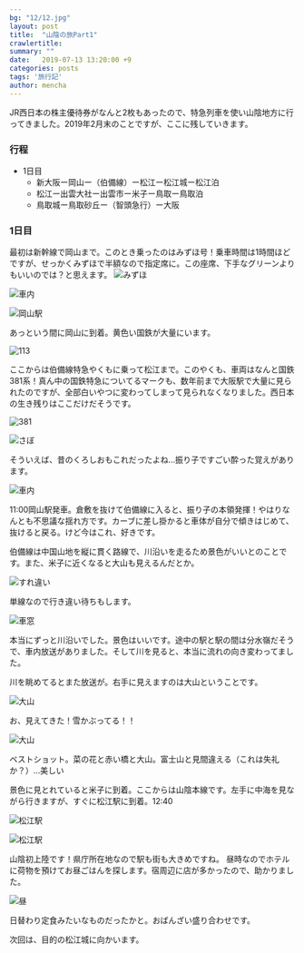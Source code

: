 ```yaml
---
bg: "12/12.jpg"
layout: post
title:  "山陰の旅Part1"
crawlertitle: 
summary: ""
date:   2019-07-13 13:20:00 +9
categories: posts
tags: '旅行記'
author: mencha
---
```


JR西日本の株主優待券がなんと2枚もあったので、特急列車を使い山陰地方に行ってきました。2019年2月末のことですが、ここに残していきます。

### 行程
- 1日目
  - 新大阪ー岡山ー（伯備線）ー松江ー松江城ー松江泊
  - 松江ー出雲大社ー出雲市ー米子ー鳥取ー鳥取泊
  - 鳥取城ー鳥取砂丘ー（智頭急行）ー大阪

### 1日目
最初は新幹線で岡山まで。このとき乗ったのはみずほ号！乗車時間は1時間ほどですが、せっかくみずほで半額なので指定席に。この座席、下手なグリーンよりもいいのでは？と思えます。
![みずほ](https://drive.google.com/uc?export=view&id=1x2nQZPQnJcREmPp9RaUMGc7GkztajN9a)

![車内](https://drive.google.com/uc?export=view&id=1Rzwi9KV7ZsKxNQeBrMxPUTfj0vpqgznk)

![岡山駅](https://drive.google.com/uc?export=view&id=1S5runkHcnVYJG_fniD3_zP8BS0o0qWET)

あっという間に岡山に到着。黄色い国鉄が大量にいます。

![113](https://drive.google.com/uc?export=view&id=1L_dmbfJVqdW70iVtrXvJ-5GiSmsrguLj)

ここからは伯備線特急やくもに乗って松江まで。このやくも、車両はなんと国鉄381系！真ん中の国鉄特急についてるマークも、数年前まで大阪駅で大量に見られたのですが、全部白いやつに変わってしまって見られなくなりました。西日本の生き残りはここだけだそうです。

![381](https://drive.google.com/uc?export=view&id=1BYA3vi5ZNzSWpG-tSqAHGbXVUFWO-9yM)

![さぼ](https://drive.google.com/uc?export=view&id=1QpTBeKq6wViYnVvMN1jVXdNnxSJhUJiK)

そういえば、昔のくろしおもこれだったよね…振り子ですごい酔った覚えがあります。

![車内](https://drive.google.com/uc?export=view&id=17vfqu9gRfg5scmniwZ3K5-rizUz0T-RG)

11:00岡山駅発車。倉敷を抜けて伯備線に入ると、振り子の本領発揮！やはりなんとも不思議な揺れ方です。カーブに差し掛かると車体が自分で傾きはじめて、抜けると戻る。けど今はこれ、好きです。

伯備線は中国山地を縦に貫く路線で、川沿いを走るため景色がいいとのことです。また、米子に近くなると大山も見えるんだとか。

![すれ違い](https://drive.google.com/uc?export=view&id=1H9lFJjXimsWCOuqa7fJUK-7yZ6hmcqMI)

単線なので行き違い待ちもします。

![車窓](https://drive.google.com/uc?export=view&id=1LtamW8AyI5Fs3ob3nd_K6xkLDzdX1Hw5)

本当にずっと川沿いでした。景色はいいです。途中の駅と駅の間は分水嶺だそうで、車内放送がありました。そして川を見ると、本当に流れの向き変わってました。

川を眺めてるとまた放送が。右手に見えますのは大山ということです。

![大山](https://drive.google.com/uc?export=view&id=1Tktqpav1z1qNXwbsp2qdRysTNWV5Vmku)

お、見えてきた！雪かぶってる！！

![大山](https://drive.google.com/uc?export=view&id=1QjtSfERkS9M0papS2fM6-Mz6JOoUuRwn)

ベストショット。菜の花と赤い橋と大山。富士山と見間違える（これは失礼か？）…美しい

景色に見とれていると米子に到着。ここからは山陰本線です。左手に中海を見ながら行きますが、すぐに松江駅に到着。12:40

![松江駅](https://drive.google.com/uc?export=view&id=1IGRbtBQECdF6FEkpJVXr1bBdh6LOVr93)

![松江駅](https://drive.google.com/uc?export=view&id=1Z4xsJVNHTHbyNAfKN-VQWv2240lgJHlg)

山陰初上陸です！県庁所在地なので駅も街も大きめですね。
昼時なのでホテルに荷物を預けてお昼ごはんを探します。宿周辺に店が多かったので、助かりました。

![昼](https://drive.google.com/uc?export=view&id=1gEKsBk9ylzClr8Us6SaGEra_JIS_5jGS)

日替わり定食みたいなものだったかと。おばんざい盛り合わせです。

次回は、目的の松江城に向かいます。
